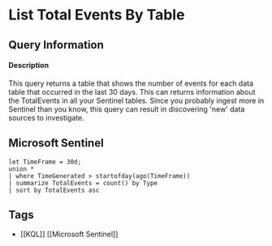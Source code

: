 # List Total Events By Table

## Query Information

#### Description
This query returns a table that shows the number of events for each data table that occurred in the last 30 days. This can returns information about the TotalEvents in all your Sentinel tables. Since you probably ingest more in Sentinel than you know, this query can result in discovering 'new' data sources to investigate.
## Microsoft Sentinel
```kusto
let TimeFrame = 30d;
union *
| where TimeGenerated > startofday(ago(TimeFrame))
| summarize TotalEvents = count() by Type
| sort by TotalEvents asc  
```
## Tags
- [[KQL]] [[Microsoft Sentinel]]